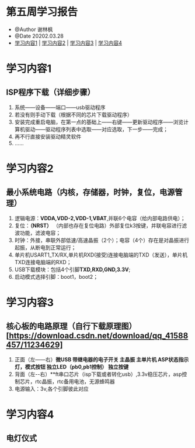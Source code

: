 # 第五周学习报告
* @Author 谢林枫
* @Date 20202.03.28
* [学习内容1](#1) | [学习内容2](#2) | [学习内容3](#3) | [学习内容4](#4)

# <a id='1'>学习内容1</a>
## ISP程序下载（详细步骤）
1. 系统——设备——端口——usb驱动程序
2. 若没有则手动下载（根据不同的芯片下载驱动程序）
3. 安装完成重启电脑，在第一点的基础上——右键——更新驱动程序——浏览计算机驱动——驱动程序列表中选取——对应选取，下一步——完成；
4. 再不行直接安装驱动精灵软件
5. ......

# <a id='2'>学习内容2</a>
## 最小系统电路（内核，存储器，时钟，复位，电源管理）
1. 逻辑电源：**VDDA,VDD-2,VDD-1,VBAT**,并联6个电容（给内部电路供电）；
2. 复位：**（NRST）** （内部也存在复位电路）外部复位k3按键，并联电容进行滤波功能，滤波电容；
3. 时钟：外接，串联外部低速/高速晶振（2个）；电容（4个）存在是对晶振进行起振，从断电到正常运行；
4. 单片机USART1_TX/RX,单片机RXD(接受)连接电脑端的TXD（发送），单片机TXD连接电脑端的RXD；
5. USB下载模块：包括4个引脚**TXD,RXD,GND,3.3V**;
6. 启动模式选择引脚：boot1，boot2；

# <a id='3'>学习内容3</a>
## 核心板的电路原理（自行下载原理图）[https://download.csdn.net/download/qq_41588457/11234629]
1. 正面（左——右）**微USB 带继电器的电子开关 主晶振 主单片机 ASP状态指示灯，模式按钮 独立LED（pb0,pb1控制） 独立按键**
2. 背面（左--右）**ft串口芯片（isp下载或者转化usb）,3.3v稳压芯片，asp控制芯片，rtc晶振，rtc备用电池，无源蜂鸣器
3. 电源输入：3v,各个引脚彼此对应
# <a id='4'>学习内容4</a>
## 电灯仪式



